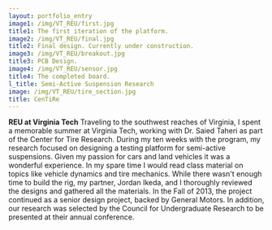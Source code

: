 ```yaml
---
layout: portfolio_entry
image1: /img/VT_REU/first.jpg
title1: The first iteration of the platform.
image2: /img/VT_REU/final.jpg
title2: Final design. Currently under construction.
image3: /img/VT_REU/breakout.jpg
title3: PCB Design.
image4: /img/VT_REU/sensor.jpg
title4: The completed board.
l_title: Semi-Active Suspension Research
image: /img/VT_REU/tire_section.jpg
title: CenTiRe
---
```

<strong class="s_title">REU at Virginia Tech</strong>
Traveling to the southwest reaches of Virginia, I spent a memorable summer at Virginia Tech, working with Dr. Saied Taheri as part of the Center for Tire Research. During my ten weeks with the program, my research focused on designing a testing platform for semi-active suspensions. Given my passion for cars and land vehicles it was a wonderful experience. In my spare time I would read class material on topics like vehicle dynamics and tire mechanics. While there wasn't enough time to build the rig, my partner, Jordan Ikeda, and I thoroughly reviewed the designs and gathered all the materials. In the Fall of 2013, the project continued as a senior design project, backed by General Motors. In addition, our research was selected by the Council for Undergraduate Research to be presented at their annual conference.
